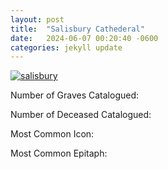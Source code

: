 ```yaml
---
layout: post
title:  "Salisbury Cathederal"
date:   2024-06-07 00:20:40 -0600
categories: jekyll update
---
```


<a href="#" class="image fit"><img src="{{ 'https://github.com/wyntersmith/Cemetery-Iconography/blob/d5a2fd86f8245fbcc40e6244f8c390e44f715fe3/assets/images/Posts_Images/salisbury.jpg' | relative_url }}"
                    alt="salisbury" /></a>

Number of Graves Catalogued:

Number of Deceased Catalogued:

Most Common Icon:

Most Common Epitaph:


